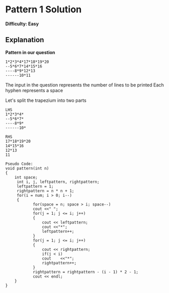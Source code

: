 
# Pattern 1 Solution


**Difficulty: Easy**

## Explanation
 
**Pattern in our question** 

```
1*2*3*4*17*18*19*20
--5*6*7*14*15*16
----8*9*12*13
------10*11
```
The input in the question represents the number of lines to be printed
Each hyphen represents a space

Let's split the trapezium into two parts
```
LHS
1*2*3*4*
--5*6*7*
----8*9*
------10*
 ```
```
RHS
17*18*19*20
14*15*16
12*13
11
```
```
Pseudo Code:
void pattern(int n)
{
	int space;
	 int i, j, leftpattern, rightpattern;
	 leftpattern = 1;
	 rightpattern = n * n + 1;
	 for(i = num; i > 0; i--) 
	 {
			for(space = n; space > i; space--)
			cout <<" ";
			for(j = 1; j <= i; j++) 
			{
				cout << leftpattern;
				cout <<"*";
				leftpattern++;
			}
			for(j = 1; j <= i; j++) 
			{
				cout << rightpattern;
				if(j < i)
				cout	<<"*";
				rightpattern++;
			}
			rightpattern = rightpattern - (i - 1) * 2 - 1;
			cout << endl;
	}	
}
